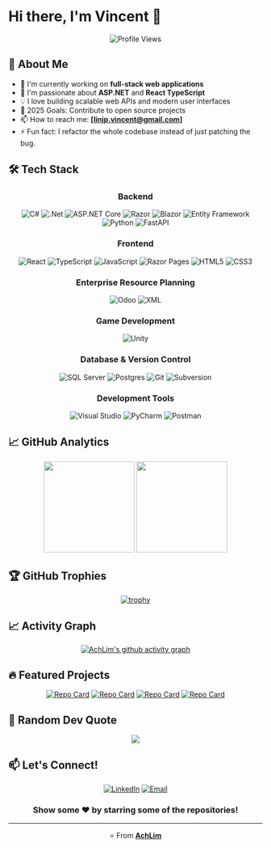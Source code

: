 # Hi there, I'm Vincent 👋

<div align="center">
  
  ![Profile Views](https://komarev.com/ghpvc/?username=AchLim&color=brightgreen&style=flat-square&label=Profile+Views)
  
</div>

## 🚀 About Me
- 🔭 I'm currently working on **full-stack web applications**
- 🌱 I'm passionate about **ASP.NET** and **React TypeScript**
- 💡 I love building scalable web APIs and modern user interfaces
- 🎯 2025 Goals: Contribute to open source projects
- 📫 How to reach me: **[linjp.vincent@gmail.com]**
- ⚡ Fun fact: I refactor the whole codebase instead of just patching the bug.

## 🛠️ Tech Stack

<div align="center">
  
  ### Backend
  ![C#](https://img.shields.io/badge/c%23-%23239120.svg?style=for-the-badge&logo=c-sharp&logoColor=white)
  ![.Net](https://img.shields.io/badge/.NET-5C2D91?style=for-the-badge&logo=.net&logoColor=white)
  ![ASP.NET Core](https://img.shields.io/badge/ASP.NET%20Core-512BD4?style=for-the-badge&logo=.net&logoColor=white)
  ![Razor](https://img.shields.io/badge/Razor-512BD4?style=for-the-badge&logo=.net&logoColor=white)
  ![Blazor](https://img.shields.io/badge/blazor-%235C2D91.svg?style=for-the-badge&logo=blazor&logoColor=white)
  ![Entity Framework](https://img.shields.io/badge/Entity%20Framework-512BD4?style=for-the-badge&logo=.net&logoColor=white)
  ![Python](https://img.shields.io/badge/python-3670A0?style=for-the-badge&logo=python&logoColor=ffdd54)
  ![FastAPI](https://img.shields.io/badge/FastAPI-005571?style=for-the-badge&logo=fastapi)

  ### Frontend
  ![React](https://img.shields.io/badge/react-%2320232a.svg?style=for-the-badge&logo=react&logoColor=%2361DAFB)
  ![TypeScript](https://img.shields.io/badge/typescript-%23007ACC.svg?style=for-the-badge&logo=typescript&logoColor=white)
  ![JavaScript](https://img.shields.io/badge/javascript-%23323330.svg?style=for-the-badge&logo=javascript&logoColor=%23F7DF1E)
  ![Razor Pages](https://img.shields.io/badge/Razor%20Pages-512BD4?style=for-the-badge&logo=.net&logoColor=white)
  ![HTML5](https://img.shields.io/badge/html5-%23E34F26.svg?style=for-the-badge&logo=html5&logoColor=white)
  ![CSS3](https://img.shields.io/badge/css3-%231572B6.svg?style=for-the-badge&logo=css3&logoColor=white)
  
  ### Enterprise Resource Planning
  ![Odoo](https://img.shields.io/badge/Odoo-714B67?style=for-the-badge&logo=odoo&logoColor=white)
  ![XML](https://img.shields.io/badge/XML-FF6600?style=for-the-badge&logo=xml&logoColor=white)
  
  ### Game Development
  ![Unity](https://img.shields.io/badge/unity-%23000000.svg?style=for-the-badge&logo=unity&logoColor=white)
  
  ### Database & Version Control
  ![SQL Server](https://img.shields.io/badge/Microsoft%20SQL%20Server-CC2927?style=for-the-badge&logo=microsoft%20sql%20server&logoColor=white)
  ![Postgres](https://img.shields.io/badge/postgres-%23316192.svg?style=for-the-badge&logo=postgresql&logoColor=white)
  ![Git](https://img.shields.io/badge/git-%23F05033.svg?style=for-the-badge&logo=git&logoColor=white)
  ![Subversion](https://img.shields.io/badge/subversion-%23809CC9.svg?style=for-the-badge&logo=subversion&logoColor=white)
  
  ### Development Tools
  ![Visual Studio](https://img.shields.io/badge/Visual%20Studio-5C2D91.svg?style=for-the-badge&logo=visual-studio&logoColor=white)
  ![PyCharm](https://img.shields.io/badge/pycharm-143?style=for-the-badge&logo=pycharm&logoColor=black&color=black&labelColor=green)
  ![Postman](https://img.shields.io/badge/Postman-FF6C37?style=for-the-badge&logo=postman&logoColor=white)

</div>

## 📈 GitHub Analytics

<div align="center">
  <img height="180em" src="https://github-readme-stats.vercel.app/api?username=AchLim&show_icons=true&theme=dark&include_all_commits=true&count_private=true"/>
  <img height="180em" src="https://github-readme-stats.vercel.app/api/top-langs/?username=AchLim&layout=compact&langs_count=8&theme=dark"/>
</div>

## 🏆 GitHub Trophies

<div align="center">
  
  [![trophy](https://github-profile-trophy.vercel.app/?username=AchLim&theme=dark&no-frame=false&no-bg=true&margin-w=4)](https://github.com/ryo-ma/github-profile-trophy)
  
</div>

## 📈 Activity Graph

<div align="center">
  
  [![AchLim's github activity graph](https://github-readme-activity-graph.vercel.app/graph?username=AchLim&theme=tokyo-night)](https://github.com/ashutosh00710/github-readme-activity-graph)
  
</div>

## 🔥 Featured Projects

<div align="center">
  
  [![Repo Card](https://github-readme-stats.vercel.app/api/pin/?username=AchLim&repo=Book-Lending-System&theme=dark)](https://github.com/AchLim/Book-Lending-System)
  [![Repo Card](https://github-readme-stats.vercel.app/api/pin/?username=AchLim&repo=lecture-cap-api&theme=dark)](https://github.com/AchLim/lecture-cap-api)
  [![Repo Card](https://github-readme-stats.vercel.app/api/pin/?username=AchLim&repo=BlueWashWeb&theme=dark)](https://github.com/AchLim/BlueWashWeb)
  [![Repo Card](https://github-readme-stats.vercel.app/api/pin/?username=AchLim&repo=BlueWashAPI&theme=dark)](https://github.com/AchLim/BlueWashAPI)
  
</div>

## 🌟 Random Dev Quote

<div align="center">
  
  ![](https://quotes-github-readme.vercel.app/api?type=horizontal&theme=dark)
  
</div>

## 📫 Let's Connect!

<div align="center">
  
  [![LinkedIn](https://img.shields.io/badge/linkedin-%230077B5.svg?style=for-the-badge&logo=linkedin&logoColor=white)](https://www.linkedin.com/in/vincentlimjp/)
  [![Email](https://img.shields.io/badge/Email-D14836?style=for-the-badge&logo=gmail&logoColor=white)](mailto:linjp.vincent@gmail.com)
  <!-- [![Portfolio](https://img.shields.io/badge/Portfolio-%23000000.svg?style=for-the-badge&logo=firefox&logoColor=#FF7139)](your-portfolio-url) -->
  
</div>

<div align="center">
  
  ### Show some ❤️ by starring some of the repositories!
  
</div>

---

<div align="center">
  
  ⭐️ From **[AchLim](https://github.com/AchLim)**
  
</div>
